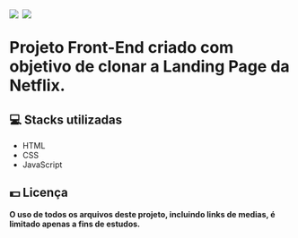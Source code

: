 <h1 style="color:> 🎬 Clone de Landing Page - Netflix </h1>
<div>
  <img src="https://img.shields.io/badge/html5-%23E34F26.svg?style=for-the-badge&logo=html5&logoColor=white"/>
  <img src="https://img.shields.io/badge/css3-%231572B6.svg?style=for-the-badge&logo=css3&logoColor=white"/>
  <img src="https://img.shields.io/badge/javascript-%23323330.svg?style=for-the-badge&logo=javascript&logoColor=%23F7DF1E"/>
</div>
<p>Projeto Front-End criado com objetivo de clonar a Landing Page da Netflix.<p>
<h2> 💻 Stacks utilizadas</h2>
<ul>
  <li>HTML</li>
  <li>CSS</li>
  <li>JavaScript</li>
</ul>
<h2> 💵 Licença</h2>
<p><b>O uso de todos os arquivos deste projeto, incluindo links de medias, é limitado apenas a fins de estudos.<b></p>

